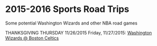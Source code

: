 # 2015-2016 Sports Road Trips
Some potential Washington Wizards and other NBA road games

THANKSGIVING THURSDAY 11/26/2015
Friday, 11/27/2015: <a href = ''>Washington Wizards @ Boston Celtics</a>
